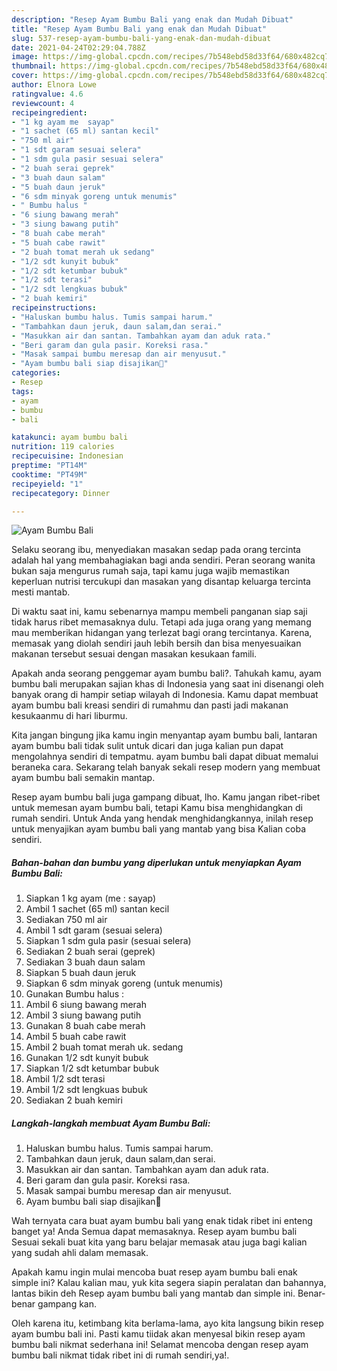 ```yaml
---
description: "Resep Ayam Bumbu Bali yang enak dan Mudah Dibuat"
title: "Resep Ayam Bumbu Bali yang enak dan Mudah Dibuat"
slug: 537-resep-ayam-bumbu-bali-yang-enak-dan-mudah-dibuat
date: 2021-04-24T02:29:04.788Z
image: https://img-global.cpcdn.com/recipes/7b548ebd58d33f64/680x482cq70/ayam-bumbu-bali-foto-resep-utama.jpg
thumbnail: https://img-global.cpcdn.com/recipes/7b548ebd58d33f64/680x482cq70/ayam-bumbu-bali-foto-resep-utama.jpg
cover: https://img-global.cpcdn.com/recipes/7b548ebd58d33f64/680x482cq70/ayam-bumbu-bali-foto-resep-utama.jpg
author: Elnora Lowe
ratingvalue: 4.6
reviewcount: 4
recipeingredient:
- "1 kg ayam me  sayap"
- "1 sachet (65 ml) santan kecil"
- "750 ml air"
- "1 sdt garam sesuai selera"
- "1 sdm gula pasir sesuai selera"
- "2 buah serai geprek"
- "3 buah daun salam"
- "5 buah daun jeruk"
- "6 sdm minyak goreng untuk menumis"
- " Bumbu halus "
- "6 siung bawang merah"
- "3 siung bawang putih"
- "8 buah cabe merah"
- "5 buah cabe rawit"
- "2 buah tomat merah uk sedang"
- "1/2 sdt kunyit bubuk"
- "1/2 sdt ketumbar bubuk"
- "1/2 sdt terasi"
- "1/2 sdt lengkuas bubuk"
- "2 buah kemiri"
recipeinstructions:
- "Haluskan bumbu halus. Tumis sampai harum."
- "Tambahkan daun jeruk, daun salam,dan serai."
- "Masukkan air dan santan. Tambahkan ayam dan aduk rata."
- "Beri garam dan gula pasir. Koreksi rasa."
- "Masak sampai bumbu meresap dan air menyusut."
- "Ayam bumbu bali siap disajikan🤗"
categories:
- Resep
tags:
- ayam
- bumbu
- bali

katakunci: ayam bumbu bali 
nutrition: 119 calories
recipecuisine: Indonesian
preptime: "PT14M"
cooktime: "PT49M"
recipeyield: "1"
recipecategory: Dinner

---
```



![Ayam Bumbu Bali](https://img-global.cpcdn.com/recipes/7b548ebd58d33f64/680x482cq70/ayam-bumbu-bali-foto-resep-utama.jpg)

Selaku seorang ibu, menyediakan masakan sedap pada orang tercinta adalah hal yang membahagiakan bagi anda sendiri. Peran seorang  wanita bukan saja mengurus rumah saja, tapi kamu juga wajib memastikan keperluan nutrisi tercukupi dan masakan yang disantap keluarga tercinta mesti mantab.

Di waktu  saat ini, kamu sebenarnya mampu membeli panganan siap saji tidak harus ribet memasaknya dulu. Tetapi ada juga orang yang memang mau memberikan hidangan yang terlezat bagi orang tercintanya. Karena, memasak yang diolah sendiri jauh lebih bersih dan bisa menyesuaikan makanan tersebut sesuai dengan masakan kesukaan famili. 



Apakah anda seorang penggemar ayam bumbu bali?. Tahukah kamu, ayam bumbu bali merupakan sajian khas di Indonesia yang saat ini disenangi oleh banyak orang di hampir setiap wilayah di Indonesia. Kamu dapat membuat ayam bumbu bali kreasi sendiri di rumahmu dan pasti jadi makanan kesukaanmu di hari liburmu.

Kita jangan bingung jika kamu ingin menyantap ayam bumbu bali, lantaran ayam bumbu bali tidak sulit untuk dicari dan juga kalian pun dapat mengolahnya sendiri di tempatmu. ayam bumbu bali dapat dibuat memalui beraneka cara. Sekarang telah banyak sekali resep modern yang membuat ayam bumbu bali semakin mantap.

Resep ayam bumbu bali juga gampang dibuat, lho. Kamu jangan ribet-ribet untuk memesan ayam bumbu bali, tetapi Kamu bisa menghidangkan di rumah sendiri. Untuk Anda yang hendak menghidangkannya, inilah resep untuk menyajikan ayam bumbu bali yang mantab yang bisa Kalian coba sendiri.

<!--inarticleads1-->

##### Bahan-bahan dan bumbu yang diperlukan untuk menyiapkan Ayam Bumbu Bali:

1. Siapkan 1 kg ayam (me : sayap)
1. Ambil 1 sachet (65 ml) santan kecil
1. Sediakan 750 ml air
1. Ambil 1 sdt garam (sesuai selera)
1. Siapkan 1 sdm gula pasir (sesuai selera)
1. Sediakan 2 buah serai (geprek)
1. Sediakan 3 buah daun salam
1. Siapkan 5 buah daun jeruk
1. Siapkan 6 sdm minyak goreng (untuk menumis)
1. Gunakan  Bumbu halus :
1. Ambil 6 siung bawang merah
1. Ambil 3 siung bawang putih
1. Gunakan 8 buah cabe merah
1. Ambil 5 buah cabe rawit
1. Ambil 2 buah tomat merah uk. sedang
1. Gunakan 1/2 sdt kunyit bubuk
1. Siapkan 1/2 sdt ketumbar bubuk
1. Ambil 1/2 sdt terasi
1. Ambil 1/2 sdt lengkuas bubuk
1. Sediakan 2 buah kemiri




<!--inarticleads2-->

##### Langkah-langkah membuat Ayam Bumbu Bali:

1. Haluskan bumbu halus. Tumis sampai harum.
1. Tambahkan daun jeruk, daun salam,dan serai.
1. Masukkan air dan santan. Tambahkan ayam dan aduk rata.
1. Beri garam dan gula pasir. Koreksi rasa.
1. Masak sampai bumbu meresap dan air menyusut.
1. Ayam bumbu bali siap disajikan🤗




Wah ternyata cara buat ayam bumbu bali yang enak tidak ribet ini enteng banget ya! Anda Semua dapat memasaknya. Resep ayam bumbu bali Sesuai sekali buat kita yang baru belajar memasak atau juga bagi kalian yang sudah ahli dalam memasak.

Apakah kamu ingin mulai mencoba buat resep ayam bumbu bali enak simple ini? Kalau kalian mau, yuk kita segera siapin peralatan dan bahannya, lantas bikin deh Resep ayam bumbu bali yang mantab dan simple ini. Benar-benar gampang kan. 

Oleh karena itu, ketimbang kita berlama-lama, ayo kita langsung bikin resep ayam bumbu bali ini. Pasti kamu tiidak akan menyesal bikin resep ayam bumbu bali nikmat sederhana ini! Selamat mencoba dengan resep ayam bumbu bali nikmat tidak ribet ini di rumah sendiri,ya!.


